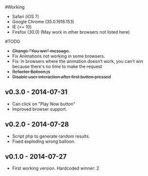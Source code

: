 #Working
- Safari (iOS 7)
- Google Chrome (35.0.1916.153)
- IE (>= 10)
- Firefox (30.0)
(May work in other browsers not listed here)

#TODO
- <s>Change "You win" message.</s>
- Fix Animations not working in some browsers.
- Fix: In browsers where the animation doesn't work, you can't win because there's no time to make the request
- <s>Refactor Balloon.js</s>
- <s>Disable user interaction after first button pressed</s>

## v0.3.0 - 2014-07-31
- Can click on "Play Now button"
- Improved browser support.

## v0.2.0 - 2014-07-28
- Script php to generate random results.
- Fixed exploding wrong balloon.

## v0.1.0 - 2014-07-27
- First working version. Hardcoded winner: 2
